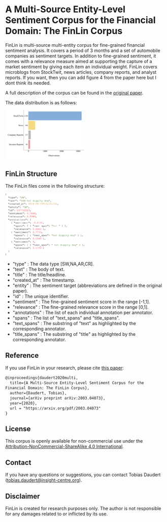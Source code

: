 # A Multi-Source Entity-Level Sentiment Corpus for the Financial Domain: The FinLin Corpus

FinLin is multi-source multi-entity corpus for fine-grained financial sentiment analysis. It covers a period of 3 months and a set of automobile companies as sentiment targets. In addition to  fine-grained sentiment, it comes with a relevance measure aimed at supporting the capture of a market sentiment by giving each item an individual weight. FinLin covers microblogs from StockTwit, news articles, company reports, and analyst reports.
If you want, then you can add figure 4 from the paper here but I dont think its needed. 

A full description of the corpus can be found in the [original paper](https://arxiv.org/pdf/2003.04073). 

The data distribution is as follows:

<img src="https://github.com/TDaudert/FinLin/blob/main/FinLin_observations.png"  width="250">

## FinLin Structure

The FinLin files come in the following structure: 

<img src="https://github.com/TDaudert/FinLin/blob/main/FinLin_structure.png"  width="250">

- "type" : The data type [SW,NA,AR,CR].
- "text" : The body of text.
- "title" : The title/headline.
- "created_at" : The timestamp.
- "entity" : The sentiment target (abbreviations are defined in the original paper).
- "id" : The unique identifier. 
- "sentiment" : The fine-grained sentiment score in the range [-1,1].
- "relevance" : The fine-grained relevance score in the range [0,1].
- "annotations" : The list of each individual annotation per annotator. 
- "spans" : The list of "text_spans" and "title_spans".
- "text_spans" : The substring of "text" as highlighted by the corresponding annotator. 
- "title_spans" : The substring of "title" as highlighted by the corresponding annotator. 

## Reference 
If you use FinLin in your research, please cite [this paper](https://arxiv.org/pdf/2003.04073):

~~~
@inproceedings{daudert2020multi,
  title={A Multi-Source Entity-Level Sentiment Corpus for the Financial Domain: The FinLin Corpus},
  author={Daudert, Tobias},
  journal={arXiv preprint arXiv:2003.04073},
  year={2020},
  url = "https://arxiv.org/pdf/2003.04073"
}
~~~
## License 
This corpus is openly available for non-commercial use under the [Attribution-NonCommercial-ShareAlike 4.0 International](https://creativecommons.org/licenses/by-nc-sa/4.0/).

## Contact 
If you have any questions or suggestions, you can contact Tobias Daudert (tobias.daudert@insight-centre.org).

## Disclaimer 
FinLin is created for research purposes only. The author is not responsible for any damages related to or inflicted by its use.
